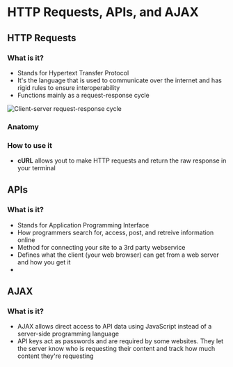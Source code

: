 # HTTP Requests, APIs, and AJAX


## HTTP Requests
### What is it?
* Stands for Hypertext Transfer Protocol
* It's the language that is used to communicate over the internet and has rigid rules to ensure interoperability
* Functions mainly as a request-response cycle

![Client-server request-response cycle](https://zapier.cachefly.net/static/1BMOoE/images/learn/apis/ch2-request-response-cycle.gif)
### Anatomy

### How to use it
* **cURL** allows yout to make HTTP requests and return the raw response in your terminal


## APIs
### What is it?
* Stands for Application Programming Interface
* How programmers search for, access, post, and retreive information online
* Method for connecting your site to a 3rd party webservice
* Defines what the client (your web browser) can get from a web server and how you get it
* 

## AJAX
### What is it?
* AJAX allows direct access to API data using JavaScript instead of a server-side programming language
* API keys act as passwords and are required by some websites. They let the server know who is requesting their content and track how much content they're requesting


